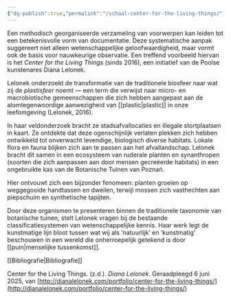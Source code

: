 ```yaml
---
{"dg-publish":true,"permalink":"/schaal-center-for-the-living-things/","dgPassFrontmatter":true}
---
```


Een methodisch georganiseerde verzameling van voorwerpen kan leiden tot een betekenisvolle vorm van documentatie. Deze systematische aanpak suggereert niet alleen wetenschappelijke geloofwaardigheid, maar vormt ook de basis voor nauwkeurige observatie. Een treffend voorbeeld hiervan is het _Center for the Living Things_ (sinds 2016), een initiatief van de Poolse kunstenares Diana Lelonek.

Lelonek onderzoekt de transformatie van de traditionele biosfeer naar wat zij de _plastisfeer_ noemt — een term die verwijst naar micro- en macrobiotische gemeenschappen die zich hebben aangepast aan de alomtegenwoordige aanwezigheid van [[plastic\|plastic]] in onze leefomgeving (Lelonek, 2016).

In haar veldonderzoek bracht ze stadsafvallocaties en illegale stortplaatsen in kaart. Ze ontdekte dat deze ogenschijnlijk verlaten plekken zich hebben ontwikkeld tot onverwacht levendige, biologisch diverse habitats. Lokale flora en fauna blijken zich aan te passen aan het afvallandschap. Lelonek bracht dit samen in een ecosysteem van ruderale planten en synanthropen (soorten die zich aanpassen aan door mensen gecreëerde habitats) in een ongebruikte kas van de Botanische Tuinen van Poznań.

Hier ontvouwt zich een bijzonder fenomeen: planten groeien op weggegooide handtassen en dweilen, terwijl mossen zich vasthechten aan piepschuim en synthetische tapijten.

Door deze organismen te presenteren binnen de traditionele taxonomie van botanische tuinen, stelt Lelonek vragen bij de bestaande classificatiesystemen van wetenschappelijke kennis. Haar werk legt de kunstmatige lijn bloot tussen wat wij als ‘natuurlijk’ en ‘kunstmatig’ beschouwen in een wereld die onherroepelijk getekend is door [[puin\|menselijke tussenkomst]].

[[Bibliografie\|Bibliografie]]

Center for the Living Things. (z.d.). _Diana Lelonek_. Geraadpleegd 6 juni 2025, van [http://dianalelonek.com/portfolio/center-for-the-living-things/](http://dianalelonek.com/portfolio/center-for-the-living-things/)